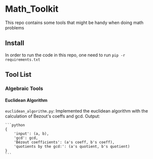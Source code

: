 # Math_Toolkit
This repo contains some tools that might be handy when doing math problems


## Install

In order to run the code in this repo, one need to run `pip -r requirements.txt`

## Tool List

### Algebraic Tools

#### Euclidean Algorithm
`euclidean_algorithm.py`:
    Implemented the euclidean algorithm with the calculation of Bezout's coeffs and gcd.
    Output:
    
    ```python
    {
        'input': (a, b),
        'gcd': gcd,
        'Bézout coefficients': (a's coeff, b's coeff),
        'quotients by the gcd:': (a's quotient, b's quotient)
    }
    ```

